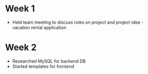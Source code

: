 # Week 1

* Held team meeting to discuss roles on project and project idea - vacation rental application

# Week 2

* Researched MySQL for backend DB
* Started templates for frontend
